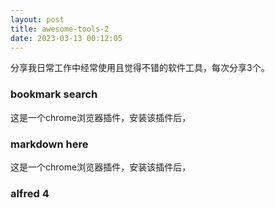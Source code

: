 ```yaml
---
layout: post
title: awesome-tools-2
date: 2023-03-13 00:12:05
---
```


分享我日常工作中经常使用且觉得不错的软件工具，每次分享3个。

### bookmark search

这是一个chrome浏览器插件，安装该插件后，

### markdown here

这是一个chrome浏览器插件，安装该插件后，

### alfred 4
